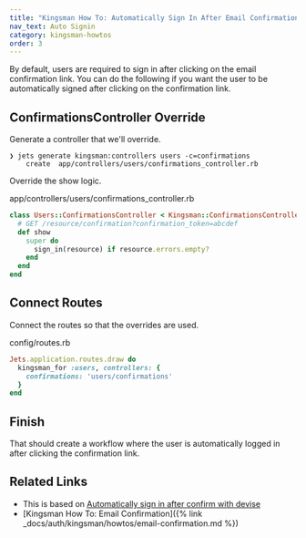 ```yaml
---
title: "Kingsman How To: Automatically Sign In After Email Confirmation"
nav_text: Auto Signin
category: kingsman-howtos
order: 3
---
```


By default, users are required to sign in after clicking on the email confirmation link. You can do the following if you want the user to be automatically signed after clicking on the confirmation link.

## ConfirmationsController Override

Generate a controller that we'll override.

    ❯ jets generate kingsman:controllers users -c=confirmations
        create  app/controllers/users/confirmations_controller.rb

Override the show logic.

app/controllers/users/confirmations_controller.rb

```ruby
class Users::ConfirmationsController < Kingsman::ConfirmationsController
  # GET /resource/confirmation?confirmation_token=abcdef
  def show
    super do
      sign_in(resource) if resource.errors.empty?
    end
  end
end
```

## Connect Routes

Connect the routes so that the overrides are used.

config/routes.rb

```ruby
Jets.application.routes.draw do
  kingsman_for :users, controllers: {
    confirmations: 'users/confirmations'
  }
end
```

## Finish

That should create a workflow where the user is automatically logged in after clicking the confirmation link.

## Related Links

* This is based on [Automatically sign in after confirm with devise](https://stackoverflow.com/questions/25253039/automatically-sign-in-after-confirm-with-devise)
* [Kingsman How To: Email Confirmation]({% link _docs/auth/kingsman/howtos/email-confirmation.md %})
